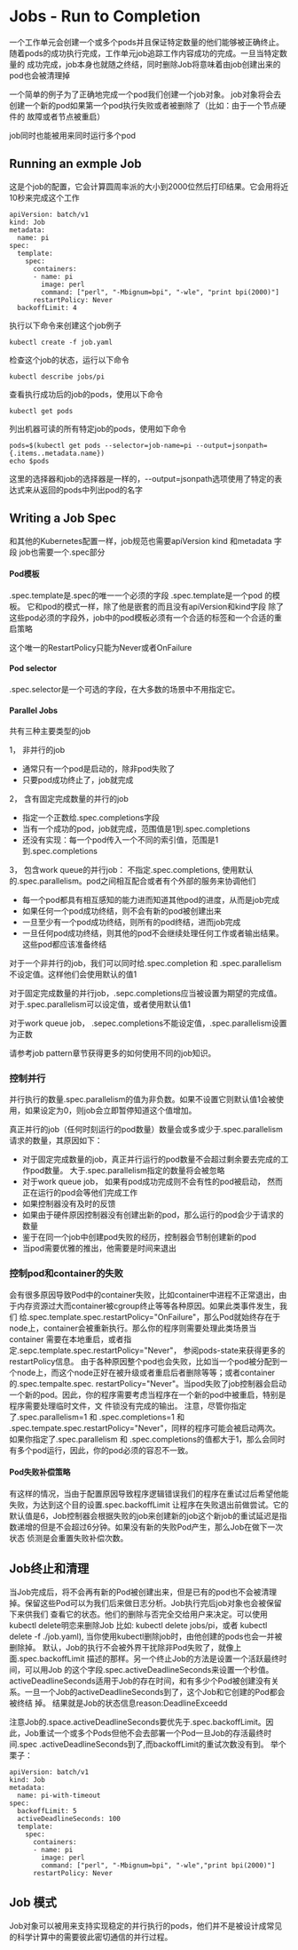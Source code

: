 # Jobs - Run to Completion
一个工作单元会创建一个或多个pods并且保证特定数量的他们能够被正确终止。 随着pods的成功执行完成，工作单元job追踪工作内容成功的完成。一旦当特定数量的
成功完成，job本身也就随之终结，同时删除Job将意味着由job创建出来的pod也会被清理掉

一个简单的例子为了正确地完成一个pod我们创建一个job对象。 job对象将会去创建一个新的pod如果第一个pod执行失败或者被删除了（比如：由于一个节点硬件的
故障或者节点被重启）

job同时也能被用来同时运行多个pod

## Running an exmple Job
这是个job的配置，它会计算圆周率派的大小到2000位然后打印结果。它会用将近10秒来完成这个工作
```
apiVersion: batch/v1
kind: Job
metadata:
  name: pi
spec:
  template:
    spec:
      containers:
      - name: pi
        image: perl
        command: ["perl", "-Mbignum=bpi", "-wle", "print bpi(2000)"]
      restartPolicy: Never
  backoffLimit: 4
```
执行以下命令来创建这个job例子
```
kubectl create -f job.yaml
```
检查这个job的状态，运行以下命令
```
kubectl describe jobs/pi
```

查看执行成功后的job的pods，使用以下命令
```
kubectl get pods
```
列出机器可读的所有特定job的pods，使用如下命令
```
pods=$(kubectl get pods --selector=job-name=pi --output=jsonpath={.items..metadata.name})
echo $pods
```
这里的选择器和job的选择器是一样的，--output=jsonpath选项使用了特定的表达式来从返回的pods中列出pod的名字

## Writing a Job Spec
和其他的Kubernetes配置一样，job规范也需要apiVersion kind 和metadata 字段
job也需要一个.spec部分

#### Pod模板
.spec.template是.spec的唯一一个必须的字段
.spec.template是一个pod 的模板。 它和pod的模式一样，除了他是嵌套的而且没有apiVersion和kind字段
除了这些pod必须的字段外，job中的pod模板必须有一个合适的标签和一个合适的重启策略

这个唯一的RestartPolicy只能为Never或者OnFailure

#### Pod selector
.spec.selector是一个可选的字段，在大多数的场景中不用指定它。

#### Parallel Jobs
共有三种主要类型的job

1， 非并行的job
* 通常只有一个pod是启动的，除非pod失败了
* 只要pod成功终止了，job就完成

2， 含有固定完成数量的并行的job
* 指定一个正数给.spec.completions字段
* 当有一个成功的pod，job就完成，范围值是1到.spec.completions
* 还没有实现：每一个pod传入一个不同的索引值，范围是1到.spec.completions

3， 包含work queue的并行job： 不指定.spec.completions, 使用默认的.spec.parallelism。pod之间相互配合或者有个外部的服务来协调他们
*  每一个pod都具有相互感知的能力进而知道其他pod的进度，从而是job完成
*  如果任何一个pod成功终结，则不会有新的pod被创建出来
*  一旦至少有一个pod成功终结，则所有的pod终结，进而job完成
*  一旦任何pod成功终结，则其他的pod不会继续处理任何工作或者输出结果。这些pod都应该准备终结

对于一个非并行的job，我们可以同时给.spec.completion 和 .spec.parallelism 不设定值。这样他们会使用默认的值1

对于固定完成数量的并行job，.sepc.completions应当被设置为期望的完成值。对于.spec.parallelism可以设定值，或者使用默认值1

对于work queue job， .sepec.completions不能设定值，.spec.parallelism设置为正数

请参考job pattern章节获得更多的如何使用不同的job知识。

### 控制并行
并行执行的数量.spec.parallelism的值为非负数。如果不设置它则默认值1会被使用，如果设定为0，则job会立即暂停知道这个值增加。

真正并行的job（任何时刻运行的pod数量）数量会或多或少于.spec.parallelism请求的数量，其原因如下：
* 对于固定完成数量的job，真正并行运行的pod数量不会超过剩余要去完成的工作pod数量。 大于.spec.parallelism指定的数量将会被忽略
* 对于work queue job， 如果有pod成功完成则不会有性的pod被启动， 然而正在运行的pod会等他们完成工作
* 如果控制器没有及时的反馈
* 如果由于硬件原因控制器没有创建出新的pod，那么运行的pod会少于请求的数量
* 鉴于在同一个job中创建pod失败的经历，控制器会节制创建新的pod
* 当pod需要优雅的推出，他需要是时间来退出

### 控制pod和container的失败
会有很多原因导致Pod中的container失败，比如container中进程不正常退出，由于内存资源过大而container被cgroup终止等等各种原因。如果此类事件发生，我们
给.spec.template.spec.restartPolicy="OnFailure"，那么Pod就始终存在于node上，container会被重新执行。那么你的程序则需要处理此类场景当container
需要在本地重启，或者指定.sepc.template.spec.restartPolicy="Never"， 参阅pods-state来获得更多的restartPolicy信息。
由于各种原因整个pod也会失败，比如当一个pod被分配到一个node上，而这个node正好在被升级或者重启后者删除等等；或者container的.spec.tempalte.spec.
restartPolicy="Never"。当pod失败了job控制器会启动一个新的pod。因此，你的程序需要考虑当程序在一个新的pod中被重启，特别是程序需要处理临时文件，文
件锁没有完成的输出。
注意，尽管你指定了.spec.parallelism=1 和 .spec.completions=1 和 .spec.tempate.spec.restartPolicy="Never"，同样的程序可能会被启动两次。
如果你指定了.spec.parallelism 和 .spec.completions的值都大于1，那么会同时有多个pod运行，因此，你的pod必须的容忍不一致。

#### Pod失败补偿策略
有这样的情况，当由于配置原因导致程序逻辑错误我们的程序在重试过后希望他能失败，为达到这个目的设置.spec.backoffLimit 让程序在失败退出前做尝试。它的
默认值是6，Job控制器会根据失败的job来创建新的job这个新job的重试延迟是指数递增的但是不会超过6分钟。如果没有新的失败Pod产生，那么Job在做下一次状态
侦测是会重置失败补偿次数。

## Job终止和清理
当Job完成后，将不会再有新的Pod被创建出来，但是已有的pod也不会被清理掉。保留这些Pod可以为我们后来做日志分析。Job执行完后job对象也会被保留下来供我们
查看它的状态。他们的删除与否完全交给用户来决定。可以使用kubectl delete明恋来删除Job 比如: kubectl delete jobs/pi，或者  kubectl delete -f 
./job.yaml), 当你使用kubectl删除job时，由他创建的pods也会一并被删除掉。
默认，Job的执行不会被外界干扰除非Pod失败了，就像上面.spec.backoffLimit 描述的那样。另一个终止Job的方法是设置一个活跃最终时间，可以用Job
的这个字段.spec.activeDeadlineSeconds来设置一个秒值。
activeDeadlineSeconds适用于Job的存在时间，和有多少个Pod被创建没有关系。一旦一个Job的activeDeadlineSeconds到了，这个Job和它创建的Pod都会被终结
掉。 结果就是Job的状态信息reason:DeadlineExceedd

注意Job的.space.activeDeadlineSeconds要优先于.spec.backoffLimit。因此，Job重试一个或多个Pods但他不会去部署一个Pod一旦Job的存活最终时间.spec
.activeDeadlineSeconds到了,而backoffLimit的重试次数没有到。
举个栗子：
```
apiVersion: batch/v1
kind: Job
metadata:
  name: pi-with-timeout
spec:
  backoffLimit: 5
  activeDeadlineSeconds: 100
  template:
    spec:
      containers:
      - name: pi
        image: perl
        command: ["perl", "-Mbignum=bpi", "-wle","print bpi(2000)"]
      restartPolicy: Never
```

## Job 模式
Job对象可以被用来支持实现稳定的并行执行的pods，他们并不是被设计成常见的科学计算中的需要彼此密切通信的并行过程。

































































